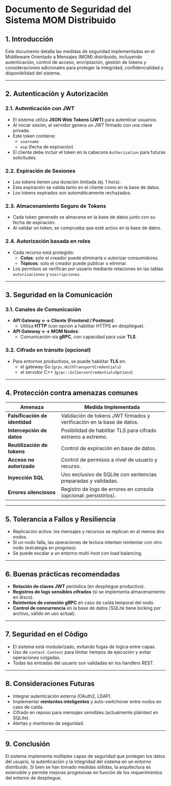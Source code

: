 #  Documento de Seguridad del Sistema MOM Distribuido

## 1. Introducción

Este documento detalla las medidas de seguridad implementadas en el Middleware Orientado a Mensajes (MOM) distribuido, incluyendo autenticación, control de acceso, encriptación, gestión de tokens y consideraciones adicionales para proteger la integridad, confidencialidad y disponibilidad del sistema.

---

## 2. Autenticación y Autorización

### 2.1. Autenticación con JWT

- El sistema utiliza **JSON Web Tokens (JWT)** para autenticar usuarios.
- Al iniciar sesión, el servidor genera un JWT firmado con una clave privada.
- Este token contiene:
  - `username`
  - `exp` (fecha de expiración)
- El cliente debe incluir el token en la cabecera `Authorization` para futuras solicitudes.

### 2.2. Expiración de Sesiones

- Los tokens tienen una duración limitada (ej. 1 hora).
- Esta expiración se valida tanto en el cliente como en la base de datos.
- Los tokens expirados son automáticamente rechazados.

### 2.3. Almacenamiento Seguro de Tokens

- Cada token generado se almacena en la base de datos junto con su fecha de expiración.
- Al validar un token, se comprueba que esté activo en la base de datos.

### 2.4. Autorización basada en roles

- Cada recurso está protegido:
  - **Colas**: solo el creador puede eliminarla o autorizar consumidores.
  - **Tópicos**: solo el creador puede publicar o eliminar.
- Los permisos se verifican por usuario mediante relaciones en las tablas `autorizaciones` y `suscripciones`.

---

## 3. Seguridad en la Comunicación

### 3.1. Canales de Comunicación

- **API Gateway ←→ Cliente (Frontend / Postman)**:
  - Utiliza **HTTP** (con opción a habilitar HTTPS en despliegue).
- **API Gateway ←→ MOM Nodes**:
  - Comunicación vía **gRPC**, con capacidad para usar **TLS**.

### 3.2. Cifrado en tránsito (opcional)

- Para entornos productivos, se puede habilitar **TLS** en:
  - el gateway Go (`grpc.WithTransportCredentials`)
  - el servidor C++ (`grpc::SslServerCredentialsOptions`)

---

## 4. Protección contra amenazas comunes

| Amenaza                        | Medida Implementada                                             |
|-------------------------------|-----------------------------------------------------------------|
| **Falsificación de identidad**| Validación de tokens JWT firmados y verificación en la base de datos. |
| **Intercepción de datos**     | Posibilidad de habilitar TLS para cifrado extremo a extremo.   |
| **Reutilización de tokens**   | Control de expiración en base de datos.                        |
| **Acceso no autorizado**      | Control de permisos a nivel de usuario y recurso.              |
| **Inyección SQL**             | Uso exclusivo de SQLite con sentencias preparadas y validadas. |
| **Errores silenciosos**       | Registro de logs de errores en consola (opcional: persistirlos).|

---

## 5. Tolerancia a Fallos y Resiliencia

- Replicación activa: los mensajes y recursos se replican en al menos dos nodos.
- Si un nodo falla, las operaciones de lectura intentan reintentar con otro nodo (estrategia en progreso).
- Se puede escalar a un entorno multi-host con load balancing.

---

## 6. Buenas prácticas recomendadas

- **Rotación de claves JWT** periódica (en despliegue productivo).
- **Registros de logs sensibles cifrados** (si se implementa almacenamiento en disco).
- **Reintentos de conexión gRPC** en caso de caída temporal del nodo.
- **Control de concurrencia** en la base de datos (SQLite tiene locking por archivo, válido en uso actual).

---

## 7. Seguridad en el Código

- El sistema está modularizado, evitando fugas de lógica entre capas.
- Uso de `context.Context` para limitar tiempos de ejecución y evitar operaciones colgadas.
- Todas las entradas del usuario son validadas en los handlers REST.

---

## 8. Consideraciones Futuras

- Integrar autenticación externa (OAuth2, LDAP).
- Implementar **reintentos inteligentes** y auto-switchover entre nodos en caso de caída.
- Cifrado en reposo para mensajes sensibles (actualmente plaintext en SQLite).
- Alertas y monitoreo de seguridad.

---

## 9. Conclusión

El sistema implementa múltiples capas de seguridad que protegen los datos del usuario, la autenticación y la integridad del sistema en un entorno distribuido. Si bien se han tomado medidas sólidas, la arquitectura es extensible y permite mejoras progresivas en función de los requerimientos del entorno de despliegue.

